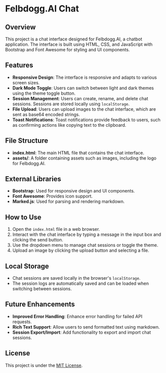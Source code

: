 # Felbdogg.AI Chat

## Overview
This project is a chat interface designed for Felbdogg.AI, a chatbot application. The interface is built using HTML, CSS, and JavaScript with Bootstrap and Font Awesome for styling and UI components.

## Features
- **Responsive Design**: The interface is responsive and adapts to various screen sizes.
- **Dark Mode Toggle**: Users can switch between light and dark themes using the theme toggle button.
- **Session Management**: Users can create, rename, and delete chat sessions. Sessions are stored locally using `localStorage`.
- **File Upload**: Users can upload images to the chat interface, which are sent as base64 encoded strings.
- **Toast Notifications**: Toast notifications provide feedback to users, such as confirming actions like copying text to the clipboard.

## File Structure
- **index.html**: The main HTML file that contains the chat interface.
- **assets/**: A folder containing assets such as images, including the logo for Felbdogg.AI.

## External Libraries
- **Bootstrap**: Used for responsive design and UI components.
- **Font Awesome**: Provides icon support.
- **Marked.js**: Used for parsing and rendering markdown.

## How to Use
1. Open the `index.html` file in a web browser.
2. Interact with the chat interface by typing a message in the input box and clicking the send button.
3. Use the dropdown menu to manage chat sessions or toggle the theme.
4. Upload an image by clicking the upload button and selecting a file.

## Local Storage
- Chat sessions are saved locally in the browser's `localStorage`.
- The session logs are automatically saved and can be loaded when switching between sessions.

## Future Enhancements
- **Improved Error Handling**: Enhance error handling for failed API requests.
- **Rich Text Support**: Allow users to send formatted text using markdown.
- **Session Export/Import**: Add functionality to export and import chat sessions.

## License
This project is under the [MIT License](https://opensource.org/licenses/MIT).
